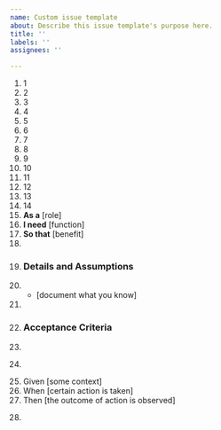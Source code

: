 ```yaml
---
name: Custom issue template
about: Describe this issue template's purpose here.
title: ''
labels: ''
assignees: ''

---
```


1. 1
2. 2
3. 3
4. 4
5. 5
6. 6
7. 7
8. 8 
9. 9
10. 10
11. 11
12. 12 
13. 13
14. 14
1. **As a** [role]
2. **I need** [function]
3. **So that** [benefit] 
4.
5. ### Details and Assumptions
6. * [document what you know] 
7.
8. ### Acceptance Criteria
9.
10. ```gherkin
11. Given [some context]
12. When [certain action is taken]
13. Then [the outcome of action is observed]
14. ```
